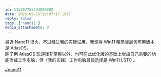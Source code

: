 ```yaml
---
id: 115207755343920002
date: 2025-09-15T10:07:17.157Z
reply: false
tags: ['nano11']
media_attachments: 0
---
```


最近 Nano11 很火，不过经过我的实际试用，我觉得 Win11 精简版最优可用版本是 AtlasOS。  
除了用 AtlasOS 玩游戏非常爽以外，也可在此优化版的基础上增加自己需要的功能当成工作电脑，但（我的实践）工作电脑最佳选择是 Win11 LSTC 。

[#nano11](https://e5n.cc/tags/nano11)

